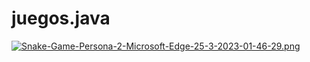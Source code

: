 # juegos.java
[![Snake-Game-Persona-2-Microsoft-Edge-25-3-2023-01-46-29.png](https://i.postimg.cc/HxhfCGvg/Snake-Game-Persona-2-Microsoft-Edge-25-3-2023-01-46-29.png)](https://postimg.cc/7GSBgRys)
